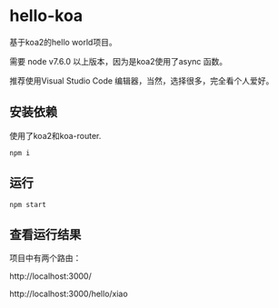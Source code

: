 # hello-koa

基于koa2的hello world项目。

需要 node v7.6.0 以上版本，因为是koa2使用了async 函数。

推荐使用Visual Studio Code 编辑器，当然，选择很多，完全看个人爱好。

## 安装依赖

使用了koa2和koa-router.

```
npm i
```

## 运行

```
npm start
```

## 查看运行结果

项目中有两个路由：

http://localhost:3000/

http://localhost:3000/hello/xiao
